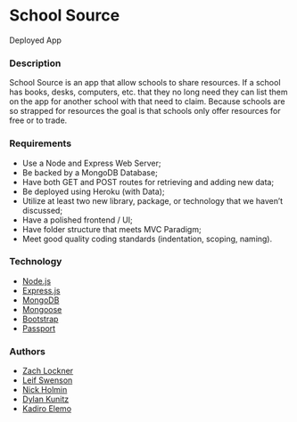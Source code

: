 # School Source

Deployed App


### Description
School Source is an app that allow schools to share resources.  If a school has books, desks, computers, etc. that they no long need they can list them on the app for another school with that need to claim.  Because schools are so strapped for resources the goal is that schools only offer resources for free or to trade.   


### Requirements
* Use a Node and Express Web Server;
* Be backed by a MongoDB Database;
* Have both GET and POST routes for retrieving and adding new data;
* Be deployed using Heroku (with Data);
* Utilize at least two new library, package, or technology that we haven’t discussed;
* Have a polished frontend / UI;
* Have folder structure that meets MVC Paradigm;
* Meet good quality coding standards (indentation, scoping, naming).


### Technology
* [Node.js](https://nodejs.org/en/)
* [Express.js](https://expressjs.com/)
* [MongoDB](https://www.mongodb.com/)
* [Mongoose](http://mongoosejs.com/)
* [Bootstrap](http://getbootstrap.com/)
* [Passport](http://www.passportjs.org/)


### Authors
* [Zach Lockner](https://github.com/Lockn008)
* [Leif Swenson](https://github.com/leifswenson)
* [Nick Holmin](https://github.com/niholm99)
* [Dylan Kunitz](https://github.com/dylankuntz)
* [Kadiro Elemo](https://github.com/kelemo)

